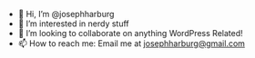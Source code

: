 - 👋 Hi, I’m @josephharburg
- 👀 I’m interested in nerdy stuff
- 💞️ I’m looking to collaborate on anything WordPress Related! 
- 📫 How to reach me: Email me at josephharburg@gmail.com

<!---
josephharburg/josephharburg is a ✨ special ✨ repository because its `README.md` (this file) appears on your GitHub profile.
You can click the Preview link to take a look at your changes.
--->
